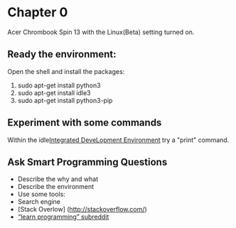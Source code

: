 # Chapter 0
Acer Chrombook Spin 13 with the Linux(Beta) setting turned on.
## Ready the environment:
Open the shell and install the packages: 
1. sudo apt-get install python3
2. sudo apt-get install idle3
3. sudo apt-get install python3-pip
## Experiment with some commands
Within the idle[Integrated DeveLopment Environment](https://en.wikipedia.org/wiki/IDLE) try a "print" command.
## Ask Smart Programming Questions
- Describe the why and what
- Describe the environment
- Use some tools:
- Search engine
- [Stack Overlow] (http://stackoverflow.com/)
- [“learn programming” subreddit](http://reddit.com/r/learnprogramming/)

